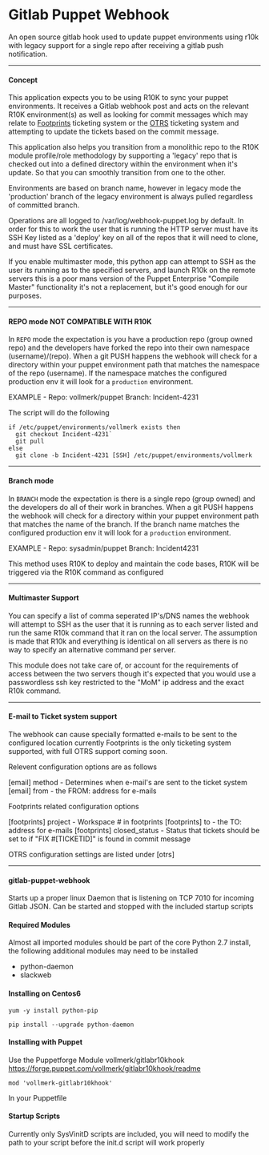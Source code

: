 Gitlab Puppet Webhook
=======

An open source gitlab hook used to update puppet environments using r10k with
legacy support for a single repo after receiving a gitlab push notification. 

---
#### Concept
This application expects you to be using R10K to sync your puppet environments.
It receives a Gitlab webhook post and acts on the relevant R10K environment(s)
as well as looking for commit messages which may relate to [Footprints](http://www.bmcsoftware.ca/it-solutions/footprints-service-core.html) ticketing
system or the [OTRS](https://www.otrs.com/) ticketing system and attempting to update
the tickets based on the commit message. 

This application also helps you transition from a monolithic repo to the R10K 
module profile/role methodology by supporting a 'legacy' repo that is checked out
into a defined directory within the environment when it's update. So that you can
smoothly transition from one to the other. 

Environments are based on branch name, however in legacy mode the 'production' branch
of the legacy environment is always pulled regardless of committed branch. 

Operations are all logged to /var/log/webhook-puppet.log by default. In order for
this to work the user that is running the HTTP server must have its SSH Key listed
as a 'deploy' key on all of the repos that it will need to clone, and must have
SSL certificates. 

If you enable multimaster mode, this python app can attempt to SSH as the user
its running as to the specified servers, and launch R10k on the remote servers
this is a poor mans version of the Puppet Enterprise "Compile Master" functionality
it's not a replacement, but it's good enough for our purposes. 

---
#### REPO mode **NOT COMPATIBLE WITH R10K**
In `REPO` mode the expectation is you have a production repo (group owned repo) and
the developers have forked the repo into their own namespace (username)/(repo). When
a git PUSH happens the webhook will check for a directory within your puppet environment
path that matches the namespace of the repo (username). If the namespace matches the 
configured production env it will look for a `production` environment. 

EXAMPLE - Repo: vollmerk/puppet Branch: Incident-4231

The script will do the following

```
if /etc/puppet/environments/vollmerk exists then
  git checkout Incident-4231`
  git pull
else
  git clone -b Incident-4231 [SSH] /etc/puppet/environments/vollmerk
```

---
#### Branch mode 
In `BRANCH` mode the expectation is there is a single repo (group owned) and
the developers do all of their work in branches. When a git PUSH happens the webhook
will check for a directory within your puppet environment path that matches the
name of the branch. If the branch name matches the configured production env it will look for 
a `production` environment. 

EXAMPLE - Repo: sysadmin/puppet Branch: Incident4231

This method uses R10K to deploy and maintain the code bases, R10K will be triggered via the R10K command as configured

---
#### Multimaster Support
You can specify a list of comma seperated IP's/DNS names the webhook will attempt to SSH as the user that
it is running as to each server listed and run the same R10k command that it ran on the local server. The
assumption is made that R10k and everything is identical on all servers as there is no way to specify
an alternative command per server. 

This module does not take care of, or account for the requirements of access between the two servers
though it's expected that you would use a passwordless ssh key restricted to the "MoM" ip address and the
exact R10k command. 

---
#### E-mail to Ticket system support
  The webhook can cause specially formatted e-mails to be sent to the configured location
  currently Footprints is the only ticketing system supported, with full OTRS support coming soon. 
  
  Relevent configuration options are as follows

  [email] method - Determines when e-mail's are sent to the ticket system
  [email] from - the FROM: address for e-mails

  Footprints related configuration options

  [footprints] project - Workspace # in footprints
  [footprints] to - the TO: address for e-mails
  [footprints] closed_status - Status that tickets should be set to if "FIX #[TICKETID]" is found in commit message

  OTRS configuration settings are listed under [otrs]

---
#### gitlab-puppet-webhook
  Starts up a proper linux Daemon that is listening on TCP 7010 for incoming
  Gitlab JSON. Can be started and stopped with the included startup scripts

#### Required Modules
  Almost all imported modules should be part of the core Python 2.7 install, the following additional modules
  may need to be installed

 * python-daemon
 * slackweb


#### Installing on Centos6

  `yum -y install python-pip`

  `pip install --upgrade python-daemon`

#### Installing with Puppet

  Use the Puppetforge Module vollmerk/gitlabr10khook https://forge.puppet.com/vollmerk/gitlabr10khook/readme

  `mod 'vollmerk-gitlabr10khook'`

  In your Puppetfile

#### Startup Scripts
  Currently only SysVinitD scripts are included, you will need to modify the path to your script
  before the init.d script will work properly
